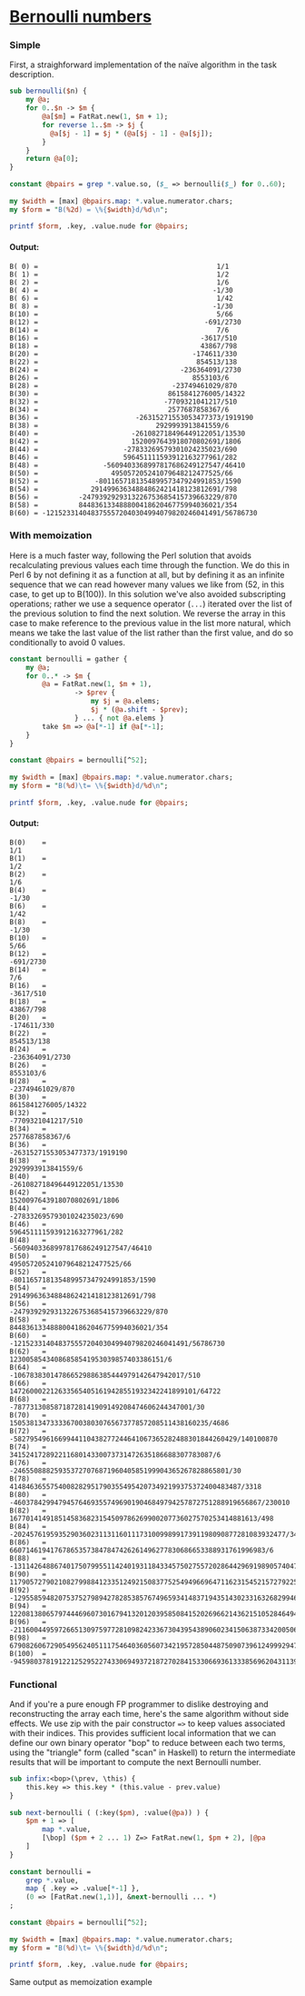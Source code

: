 [1]: https://rosettacode.org/wiki/Bernoulli_numbers

# [Bernoulli numbers][1]

### Simple



First, a straighforward implementation of the naïve algorithm in the task description.

```perl
sub bernoulli($n) {
    my @a;
    for 0..$n -> $m {
        @a[$m] = FatRat.new(1, $m + 1);
        for reverse 1..$m -> $j {
          @a[$j - 1] = $j * (@a[$j - 1] - @a[$j]);
        }
    }
    return @a[0];
}
 
constant @bpairs = grep *.value.so, ($_ => bernoulli($_) for 0..60);
 
my $width = [max] @bpairs.map: *.value.numerator.chars;
my $form = "B(%2d) = \%{$width}d/%d\n";
 
printf $form, .key, .value.nude for @bpairs;
```

#### Output:
```
B( 0) =                                            1/1
B( 1) =                                            1/2
B( 2) =                                            1/6
B( 4) =                                           -1/30
B( 6) =                                            1/42
B( 8) =                                           -1/30
B(10) =                                            5/66
B(12) =                                         -691/2730
B(14) =                                            7/6
B(16) =                                        -3617/510
B(18) =                                        43867/798
B(20) =                                      -174611/330
B(22) =                                       854513/138
B(24) =                                   -236364091/2730
B(26) =                                      8553103/6
B(28) =                                 -23749461029/870
B(30) =                                8615841276005/14322
B(32) =                               -7709321041217/510
B(34) =                                2577687858367/6
B(36) =                        -26315271553053477373/1919190
B(38) =                             2929993913841559/6
B(40) =                       -261082718496449122051/13530
B(42) =                       1520097643918070802691/1806
B(44) =                     -27833269579301024235023/690
B(46) =                     596451111593912163277961/282
B(48) =                -5609403368997817686249127547/46410
B(50) =                  495057205241079648212477525/66
B(52) =              -801165718135489957347924991853/1590
B(54) =             29149963634884862421418123812691/798
B(56) =          -2479392929313226753685415739663229/870
B(58) =          84483613348880041862046775994036021/354
B(60) = -1215233140483755572040304994079820246041491/56786730
```


### With memoization



Here is a much faster way, following the Perl solution that avoids recalculating previous values each time through the function. We do this in Perl 6 by not defining it as a function at all, but by defining it as an infinite sequence that we can read however many values we like from (52, in this case, to get up to B(100)). In this solution we've also avoided subscripting operations; rather we use a sequence operator (`...`) iterated over the list of the previous solution to find the next solution. We reverse the array in this case to make reference to the previous value in the list more natural, which means we take the last value of the list rather than the first value, and do so conditionally to avoid 0 values.

```perl
constant bernoulli = gather {
    my @a;
    for 0..* -> $m {
        @a = FatRat.new(1, $m + 1),
                -> $prev {
                    my $j = @a.elems;
                    $j * (@a.shift - $prev);
                } ... { not @a.elems }
        take $m => @a[*-1] if @a[*-1];
    }
}
 
constant @bpairs = bernoulli[^52];
 
my $width = [max] @bpairs.map: *.value.numerator.chars;
my $form = "B(%d)\t= \%{$width}d/%d\n";
 
printf $form, .key, .value.nude for @bpairs;
```

#### Output:
```
B(0)    =                                                                                    1/1
B(1)    =                                                                                    1/2
B(2)    =                                                                                    1/6
B(4)    =                                                                                   -1/30
B(6)    =                                                                                    1/42
B(8)    =                                                                                   -1/30
B(10)   =                                                                                    5/66
B(12)   =                                                                                 -691/2730
B(14)   =                                                                                    7/6
B(16)   =                                                                                -3617/510
B(18)   =                                                                                43867/798
B(20)   =                                                                              -174611/330
B(22)   =                                                                               854513/138
B(24)   =                                                                           -236364091/2730
B(26)   =                                                                              8553103/6
B(28)   =                                                                         -23749461029/870
B(30)   =                                                                        8615841276005/14322
B(32)   =                                                                       -7709321041217/510
B(34)   =                                                                        2577687858367/6
B(36)   =                                                                -26315271553053477373/1919190
B(38)   =                                                                     2929993913841559/6
B(40)   =                                                               -261082718496449122051/13530
B(42)   =                                                               1520097643918070802691/1806
B(44)   =                                                             -27833269579301024235023/690
B(46)   =                                                             596451111593912163277961/282
B(48)   =                                                        -5609403368997817686249127547/46410
B(50)   =                                                          495057205241079648212477525/66
B(52)   =                                                      -801165718135489957347924991853/1590
B(54)   =                                                     29149963634884862421418123812691/798
B(56)   =                                                  -2479392929313226753685415739663229/870
B(58)   =                                                  84483613348880041862046775994036021/354
B(60)   =                                         -1215233140483755572040304994079820246041491/56786730
B(62)   =                                               12300585434086858541953039857403386151/6
B(64)   =                                          -106783830147866529886385444979142647942017/510
B(66)   =                                       1472600022126335654051619428551932342241899101/64722
B(68)   =                                        -78773130858718728141909149208474606244347001/30
B(70)   =                                    1505381347333367003803076567377857208511438160235/4686
B(72)   =                             -5827954961669944110438277244641067365282488301844260429/140100870
B(74)   =                                   34152417289221168014330073731472635186688307783087/6
B(76)   =                               -24655088825935372707687196040585199904365267828865801/30
B(78)   =                            414846365575400828295179035549542073492199375372400483487/3318
B(80)   =                       -4603784299479457646935574969019046849794257872751288919656867/230010
B(82)   =                        1677014149185145836823154509786269900207736027570253414881613/498
B(84)   =                 -2024576195935290360231131160111731009989917391198090877281083932477/3404310
B(86)   =                      660714619417678653573847847426261496277830686653388931761996983/6
B(88)   =              -1311426488674017507995511424019311843345750275572028644296919890574047/61410
B(90)   =            1179057279021082799884123351249215083775254949669647116231545215727922535/272118
B(92)   =           -1295585948207537527989427828538576749659341483719435143023316326829946247/1410
B(94)   =            1220813806579744469607301679413201203958508415202696621436215105284649447/6
B(96)   =   -211600449597266513097597728109824233673043954389060234150638733420050668349987259/4501770
B(98)   =        67908260672905495624051117546403605607342195728504487509073961249992947058239/6
B(100)  = -94598037819122125295227433069493721872702841533066936133385696204311395415197247711/33330
```


### Functional



And if you're a pure enough FP programmer to dislike destroying and reconstructing the array each time, here's the same algorithm without side effects. We use zip with the pair constructor `=>` to keep values associated with their indices. This provides sufficient local information that we can define our own binary operator "bop" to reduce between each two terms, using the "triangle" form (called "scan" in Haskell) to return the intermediate results that will be important to compute the next Bernoulli number.

```perl
sub infix:<bop>(\prev, \this) {
    this.key => this.key * (this.value - prev.value)
}
 
sub next-bernoulli ( (:key($pm), :value(@pa)) ) {
    $pm + 1 => [
        map *.value,
        [\bop] ($pm + 2 ... 1) Z=> FatRat.new(1, $pm + 2), |@pa
    ]
}
 
constant bernoulli =
    grep *.value,
    map { .key => .value[*-1] },
    (0 => [FatRat.new(1,1)], &next-bernoulli ... *)
;
 
constant @bpairs = bernoulli[^52];
 
my $width = [max] @bpairs.map: *.value.numerator.chars;
my $form = "B(%d)\t= \%{$width}d/%d\n";
 
printf $form, .key, .value.nude for @bpairs;
```


Same output as memoization example